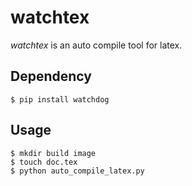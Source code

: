 # watchtex

_watchtex_ is an auto compile tool for latex.

## Dependency

```
$ pip install watchdog
```

## Usage

```
$ mkdir build image
$ touch doc.tex
$ python auto_compile_latex.py
```

